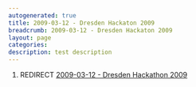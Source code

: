 ```yaml
---
autogenerated: true
title: 2009-03-12 - Dresden Hackaton 2009
breadcrumb: 2009-03-12 - Dresden Hackaton 2009
layout: page
categories: 
description: test description
---
```


1.  REDIRECT [2009-03-12 - Dresden Hackathon 2009](2009-03-12_-_Dresden_Hackathon_2009 )
